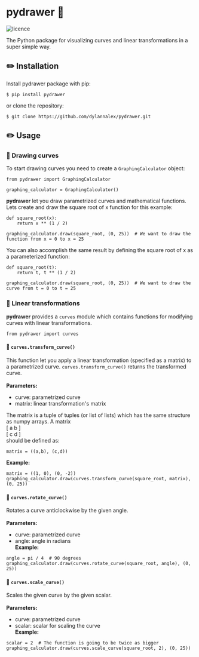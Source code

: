 # pydrawer :triangular_ruler:	

![licence](https://img.shields.io/github/license/dylannalex/pydrawer?color=blue)

The Python package for visualizing curves and linear transformations in a super simple way.

## :pencil2: Installation

Install pydrawer package with pip:
```
$ pip install pydrawer
```
or clone the repository:
```
$ git clone https://github.com/dylannalex/pydrawer.git
```

## :pencil2: Usage

### :pushpin: Drawing curves
To start drawing curves you need to create a ```GraphingCalculator``` object:

```
from pydrawer import GraphingCalculator

graphing_calculator = GraphingCalculator()
```

**pydrawer** let you draw parametrized curves and mathematical functions. Lets create and draw
the square root of x function for this example:

```
def square_root(x):
    return x ** (1 / 2)

graphing_calculator.draw(square_root, (0, 25))  # We want to draw the function from x = 0 to x = 25
```

You can also accomplish the same result by defining the square root of x as a parameterized function:

```
def square_root(t):
    return t, t ** (1 / 2)

graphing_calculator.draw(square_root, (0, 25))  # We want to draw the curve from t = 0 to t = 25
```

### :pushpin: Linear transformations

**pydrawer** provides a ```curves``` module which contains functions for modifying curves with linear
transformations.
```
from pydrawer import curves
```

#### :round_pushpin: ```curves.transform_curve()```
This function let you apply a linear transformation (specified as a matrix) to a parametrized
curve. ```curves.transform_curve()``` returns the transformed curve.<br/><br/>
**Parameters:**
- curve: parametrized curve
- matrix: linear transformation's matrix

The matrix is a tuple of tuples (or list of lists) which has the same structure as numpy arrays. A matrix 
<br/>[ a   b ]<br/>[ c   d ]<br/>
should be defined as:
```
matrix = ((a,b), (c,d))
```
**Example:**
```
matrix = ((1, 0), (0, -2))
graphing_calculator.draw(curves.transform_curve(square_root, matrix), (0, 25))
```

#### :round_pushpin: ```curves.rotate_curve()```
Rotates a curve anticlockwise by the given angle.<br/><br/>
**Parameters:**
- curve: parametrized curve
- angle: angle in radians
<br/>**Example:**
```
angle = pi / 4  # 90 degrees
graphing_calculator.draw(curves.rotate_curve(square_root, angle), (0, 25))
```
#### :round_pushpin: ```curves.scale_curve()```
Scales the given curve by the given scalar.<br/><br/>
**Parameters:**
- curve: parametrized curve
- scalar: scalar for scaling the curve
<br/>**Example:**
```
scalar = 2  # The function is going to be twice as bigger
graphing_calculator.draw(curves.scale_curve(square_root, 2), (0, 25))
```
